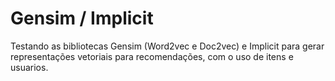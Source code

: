 # Gensim / Implicit

Testando as bibliotecas Gensim (Word2vec e Doc2vec) e Implicit para gerar representações vetoriais para recomendações, com o uso de itens e usuarios.
